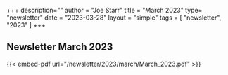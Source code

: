 +++
description=""
author = "Joe Starr"
title = "March 2023"
type= "newsletter"
date = "2023-03-28"
layout = "simple"
tags = [
"newsletter",
"2023"
]
+++

## Newsletter March 2023

{{< embed-pdf url="/newsletter/2023/march/March_2023.pdf" >}}


